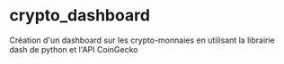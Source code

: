 # crypto_dashboard

Création d'un dashboard sur les crypto-monnaies en utilisant la librairie dash de python et l'API CoinGecko
